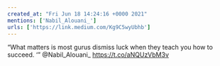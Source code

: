 ```yaml
---
created_at: "Fri Jun 18 14:24:16 +0000 2021"
mentions: ['Nabil_Alouani_']
urls: ['https://link.medium.com/Kg9C5wyUbhb']
---
```


“What matters is most gurus dismiss luck when they teach you how to succeed. ‘” @Nabil_Alouani_ https://t.co/aNQUzVbM3v